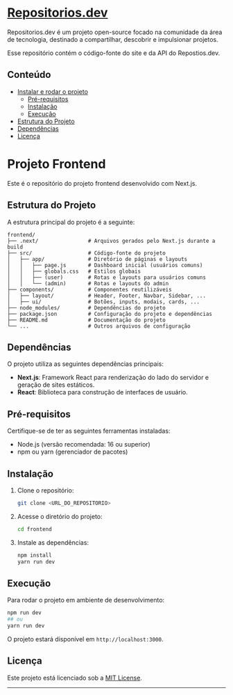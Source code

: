 # [Repositorios.dev](https://www.repositorios.dev)
Repositorios.dev é um projeto open-source focado na comunidade da área de tecnologia, destinado a compartilhar, descobrir e impulsionar projetos.

Esse repositório contém o código-fonte do site e da API do Repostios.dev.
## Conteúdo

- [Instalar e rodar o projeto](#instalar-e-rodar-o-projeto)
  - [Pré-requisitos](#pré-requisitos)
  - [Instalação](#instalação)
  - [Execução](#execução)
- [Estrutura do Projeto](#estrutura-do-projeto)
- [Dependências](#dependências)
- [Licença](#licença)
# Projeto Frontend

Este é o repositório do projeto frontend desenvolvido com Next.js.

## Estrutura do Projeto

A estrutura principal do projeto é a seguinte:

```
frontend/
├── .next/                # Arquivos gerados pelo Next.js durante a build
├── src/                  # Código-fonte do projeto
│   ├── app/              # Diretório de páginas e layouts
│   │   ├── page.js       # Dashboard inicial (usuários comuns)
│   │   ├── globals.css   # Estilos globais
│   │   ├── (user)        # Rotas e layouts para usuários comuns
│   │   └── (admin)       # Rotas e layouts do admin
├── components/           # Componentes reutilizáveis
│   ├── layout/           # Header, Footer, Navbar, Sidebar, ...
│   ├── ui/               # Botões, inputs, modais, cards, ...
├── node_modules/         # Dependências do projeto
├── package.json          # Configuração do projeto e dependências
├── README.md             # Documentação do projeto
└── ...                   # Outros arquivos de configuração
```

## Dependências

O projeto utiliza as seguintes dependências principais:

- **Next.js**: Framework React para renderização do lado do servidor e geração de sites estáticos.
- **React**: Biblioteca para construção de interfaces de usuário.

## Pré-requisitos

Certifique-se de ter as seguintes ferramentas instaladas:

- Node.js (versão recomendada: 16 ou superior)
- npm ou yarn (gerenciador de pacotes)

## Instalação

1. Clone o repositório:
   ```bash
   git clone <URL_DO_REPOSITORIO>
   ```

2. Acesse o diretório do projeto:
   ```bash
   cd frontend
   ```

3. Instale as dependências:
   ```bash
   npm install
   yarn run dev
   ```

## Execução

Para rodar o projeto em ambiente de desenvolvimento:

```bash
npm run dev
## ou
yarn run dev
```

O projeto estará disponível em `http://localhost:3000`.

## Licença

Este projeto está licenciado sob a [MIT License](LICENSE).

---
